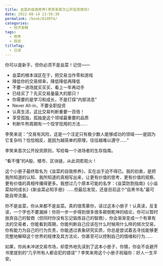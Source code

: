 ```yaml
---
title: 韭菜的自我修养(李笑来首次公开投资原则)
date: 2022-08-14 13:56:38
permalink: /book/01d0f4/
categories:
  - 经济金融
tags:
  - 修养
  - 投资
titleTag: 
  - 已读
---
```


你可以是新手，但你必须不是韭菜！记住——

- 韭菜的根本误区在于，把交易当作零和游戏
- 降低你的交易频率，降低降低再降低
- 不要一进场就买买买，看上一年再动手
- 已经买了？先买交易量最大的那只！
- 你需要的是学习和成长，不是打探“内部消息”
- Never All-in，不要全职投资
- 认真生活，这比交易判断重要一百倍！
- 享受孤独，孤独是这个领域最重要的品质
- 判断牛熊周期有一个现学现用的方法……

李笑来说：“交易有风险，这是一个注定只有极少数人能够成功的领域——是因为它复杂吗？恰恰相反，是因为越简单的原理，往往越难以遵守……”

李笑来首次公开投资原则，写给每一个进场者的生存指南。

<!-- more -->

“看不懂”的A股、楼市、区块链，从此洞若观火！

这个小册子最终取名为《韭菜的自我修养》，实在出于迫不得已。我的初衷，是把我所知道的认知、我所知道的真相写出来，让更有价值的思考、更有价值的观察、更有价值的真相传播得更多。我想过几个原本可能的名字：《韭菜防割指南》《小韭菜如何成长》《新韭菜必知手册》……但最后发现，还是目前这个“自黑书名”最可能自带流量。

你不是韭菜，你从来都不是韭菜。真的很羡慕你，读过这本小册子！认真读，反复读，一个字也不要漏掉！你将一步一步得到很多很多颠倒乾坤的结论，你可以暂时放弃自己的智商（但同时你没有忘记锻炼自己的智商），你会渐渐变成一个有章有法的交易者，你能看到周期，你能判断自己应该在什么时候用什么样的频次交易，你有能力为自己的行为负责，你能透过表象研究实质，你总是尝试着去寻找能够更完整地解释这个世界的规律及其方法论，你甚至可以控制自己的情绪和行为……

如果，你尚未冲进交易市场，却意外地先读到了这本小册子，你猜，你会不会避开书里提到的“几乎所有人都会犯的错误”？李笑来用这个小册子祝福你：好人一生平安。

<BookShelf
album="https://cdn.staticaly.com/gh/jonsam-ng/image-hosting@master/oxygen-space/image.1lsutkjq6oow.webp"
:pages="99"
link="https://www.aliyundrive.com/s/GgHnqP3zufn"
douban="https://book.douban.com/subject/30314653/"
author="李笑来"
publisher="江苏凤凰文艺出版社"
intro="李笑来首次公开投资原则，写给每一个进场者的生存指南。"
lang="中文"
/>
